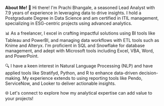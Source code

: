 **About Me!**
👋 Hi there! I'm Prachi Bhangale, a seasoned Lead Analyst with 7.9 years of experience in leveraging data to drive insights. I hold a Postgraduate Degree in Data Science and am certified in ITIL management, specializing in ESG-centric projects using advanced analytics.

📊 As a freelancer, I excel in crafting impactful solutions using BI tools like Tableau and PowerBI, and managing data workflows with ETL tools such as Knime and Alteryx. I'm proficient in SQL and Snowflake for database management, and adept with Microsoft tools including Excel, VBA, Word, and PowerPoint.

🔍 I have a keen interest in Natural Language Processing (NLP) and have applied tools like Stratifyd, Python, and R to enhance data-driven decision-making. My experience extends to using reporting tools like Pendo, ServiceNow, and Looker to deliver actionable insights.

🌐 Let's connect to explore how my analytical expertise can add value to your projects!

